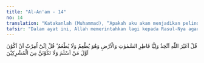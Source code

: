 ```yaml
---
title: "Al-An'am - 14"
no: 14
translation: "Katakanlah (Muhammad), “Apakah aku akan menjadikan pelindung selain Allah yang menjadikan langit dan bumi, padahal Dia memberi makan dan tidak diberi makan?” Katakanlah, “Sesungguhnya aku diperintahkan agar aku menjadi orang yang pertama berserah diri (kepada Allah), dan jangan sekali-kali kamu masuk golongan orang-orang musyrik.”"
tafsir: "Dalam ayat ini, Allah memerintahkan lagi kepada Rasul-Nya agar bertanya kepada kaum musyrik, \"Apakah patut selain Allah aku jadikan pelindung yang memberikan pertolongan kepadaku sewaktu dalam kesulitan atau menolak bencana menimpaku?\" Tentulah Rasul tidak berbuat seperti halnya orang-orang musyrik dan ahli-ahli kitab zaman dulu. Mereka itu menjadikan sembahan-sembahan mereka, dan pendeta-pendeta mereka, sebagai pelindung, yang menurut i'tiqad (keyakinan) mereka dapat memberikan kebahagiaan kepada mereka atau menolak kesengsaraan dari mereka.\n\nTidak ada pelindung atau penolong yang sebenarnya kecuali Allah yang menciptakan langit dan bumi. Allah mengemukakan sifat-Nya sebagai Pencipta untuk menegaskan penolakan pikiran yang menempatkan selain Allah sebagai penolong; sebab hanya Allah sajalah yang patut dimintai pertolongan. Tidak patut selain Dia dijadikan perantara yang dapat mempengaruhi kehendak Ilahi. Hanya kepada Pencipta langit dan bumi ini, doa dan harapan ditujukan. Kehendak-Nya tak dapat dipengaruhi oleh siapapun juga. Dialah Tuhan Yang memberi rezeki, makan dan minum serta segala kemanfaatan kepada manusia. Sebaliknya Dia tidak memerlukan makan-minum dan rezeki, bahkan Dia Suci dari segala kebutuhan akan makan-minum dan lain sebagainya, dan Dia tidak memerlukan orang lain. Firman Allah:\n\nAku tidak menghendaki rezeki sedikit pun dari mereka dan Aku tidak menghendaki agar mereka memberi makan kepada-Ku. (adz-dzariyat/51: 57)\n\nSelanjutnya Rasulullah saw diperintahkan untuk menyampaikan kepada orang kafir bahwa beliau diperintahkan Allah untuk menjadi orang yang pertama berserah diri kepada-Nya, menjunjung tinggi perintah-Nya, tidak akan memohon kepada selain Dia, dan terus menegakkan agama ditengah-tengah umatnya. Rasul Muhammad juga dilarang untuk menjadi orang musyrik, yakni orang yang menyembah selain Allah dan menganggap selain Allah sebagai penolong atau perantara untuk mendekatkan diri kepada-Nya."
---
```


قُلْ اَغَيْرَ اللّٰهِ اَتَّخِذُ وَلِيًّا فَاطِرِ السَّمٰوٰتِ وَالْاَرْضِ وَهُوَ يُطْعِمُ وَلَا يُطْعَمُ ۗ قُلْ اِنِّيْٓ اُمِرْتُ اَنْ اَكُوْنَ اَوَّلَ مَنْ اَسْلَمَ وَلَا تَكُوْنَنَّ مِنَ الْمُشْرِكِيْنَ 
